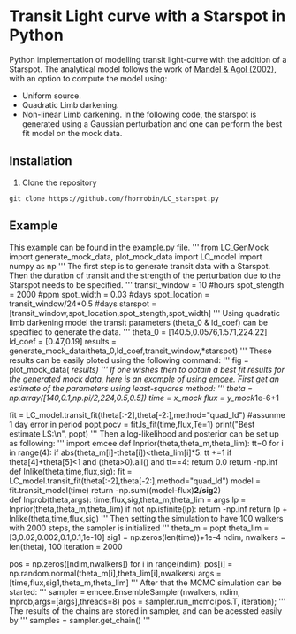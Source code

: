 # Transit Light curve with a Starspot in Python

Python implementation of modelling transit light-curve with the addition of a Starspot.
The analytical model follows the work of [Mandel & Agol (2002)](https://ui.adsabs.harvard.edu/abs/2002ApJ...580L.171M), with an option to compute the model using:
* Uniform source.
* Quadratic Limb darkening.
* Non-linear Limb darkening.
In the following code, the starspot is generated using a Gaussian perturbation and one can perform the best fit model on the mock data.
## Installation

1. Clone the repository

```git clone https://github.com/fhorrobin/LC_starspot.py```

## Example 
This example can be found in the example.py file.
'''
from LC_GenMock import generate_mock_data, plot_mock_data
import LC_model
import numpy as np
'''
The first step is to generate transit data with a Starspot.
Then the duration of transit and the strength of the perturbation due to the Starspot needs to be specified.
'''
transit_window = 10 #hours
spot_stength = 2000 #ppm
spot_width = 0.03 #days
spot_location = transit_window/24*0.5 #days
starspot = [transit_window,spot_location,spot_stength,spot_width]
'''
Using quadratic limb darkening model the transit parameters (theta_0 & ld_coef) can be specified to generate the data.
'''
theta_0 = [140.5,0.0576,1.571,224.22] 
ld_coef = [0.47,0.19]
results = generate_mock_data(theta_0,ld_coef,transit_window,*starspot)
'''
These results can be easily ploted using the following command:
'''
fig = plot_mock_data( *results)
'''
If one wishes then to obtain a best fit results for the generated mock data, here is an example of using [emcee](https://github.com/dfm/emcee).
First get an estimate of the parameters using least-squares method:
'''
theta = np.array([140,0.1,np.pi/2,224,0.5,0.5])
time = x_mock
flux = y_mock*1e-6+1

fit = LC_model.transit_fit(theta[:-2],theta[-2:],method="quad_ld")
#assunme 1 day error in period
popt,pocv = fit.ls_fit(time,flux,Te=1) 
print("Best estimate LS:\n", popt)
'''
Then a log-likelihood and posterior can be set up as following:
'''
import emcee
def lnprior(theta,theta_m,theta_lim):
    tt=0
    for i in range(4):
        if abs(theta_m[i]-theta[i])<theta_lim[i]*5:
            tt +=1
    if theta[4]+theta[5]<1 and (theta>0).all() and tt==4: 
        return 0.0
    return -np.inf
def lnlike(theta,time,flux,sig):
    fit = LC_model.transit_fit(theta[:-2],theta[-2:],method="quad_ld")
    model = fit.transit_model(time)
    return -np.sum((model-flux)**2/sig**2)  
def lnprob(theta,args):
    time,flux,sig,theta_m,theta_lim = args
    lp = lnprior(theta,theta_m,theta_lim)
    if not np.isfinite(lp):
        return -np.inf
    return lp + lnlike(theta,time,flux,sig)
'''
Then setting the simulation to have 100 walkers with 2000 steps, the sampler is initialized
'''
theta_m = popt
theta_lim = [3,0.02,0.002,0.1,0.1,1e-10]
sig1 = np.zeros(len(time))+1e-4
ndim, nwalkers = len(theta), 100
iteration = 2000

pos = np.zeros([ndim,nwalkers])
for i in range(ndim):
    pos[i] = np.random.normal(theta_m[i],theta_lim[i],nwalkers)
args = [time,flux,sig1,theta_m,theta_lim]
'''
After that the MCMC simulation can be started:
'''
sampler = emcee.EnsembleSampler(nwalkers, ndim, lnprob,args=[args],threads=8)
pos = sampler.run_mcmc(pos.T, iteration);
'''
The results of the chains are stored in sampler, and can be acessted easily by
'''
samples = sampler.get_chain()
'''